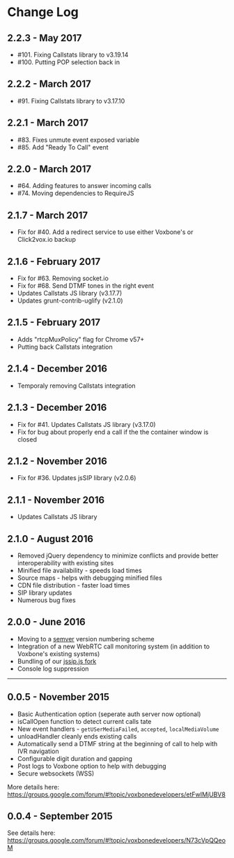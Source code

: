 # Change Log

## 2.2.3 - May 2017

* #101. Fixing Callstats library to v3.19.14
* #100. Putting POP selection back in

## 2.2.2 - March 2017

* #91. Fixing Callstats library to v3.17.10

## 2.2.1 - March 2017

* #83. Fixes unmute event exposed variable
* #85. Add "Ready To Call" event

## 2.2.0 - March 2017

* #64. Adding features to answer incoming calls
* #74. Moving dependencies to RequireJS

## 2.1.7 - March 2017
* Fix for #40. Add a redirect service to use either Voxbone's or Click2vox.io backup

## 2.1.6 - February 2017
* Fix for #63. Removing socket.io
* Fix for #68. Send DTMF tones in the right event
* Updates Callstats JS library (v3.17.7)
* Updates grunt-contrib-uglify (v2.1.0)

## 2.1.5 - February 2017
* Adds "rtcpMuxPolicy" flag for Chrome v57+
* Putting back Callstats integration

## 2.1.4 - December 2016
* Temporaly removing Callstats integration

## 2.1.3 - December 2016
* Fix for #41. Updates Callstats JS library (v3.17.0)
* Fix for bug about properly end a call if the the container window is closed

## 2.1.2 - November 2016
* Fix for #36. Updates jsSIP library (v2.0.6)

## 2.1.1 - November 2016
* Updates Callstats JS library

## 2.1.0 - August 2016
* Removed jQuery dependency to minimize conflicts and provide better interoperability with existing sites
* Minified file availability - speeds load times
* Source maps - helps with debugging minified files
* CDN file distribution - faster load times
* SIP library updates
* Numerous bug fixes

## 2.0.0 - June 2016
* Moving to a [semver](semver.org) version numbering scheme
* Integration of a new WebRTC call monitoring system (in addition to Voxbone's existing systems)
* Bundling of our [jssip.js fork](https://github.com/voxbone/JsSIP)
* Console log suppression

------------------

## 0.0.5 - November 2015

* Basic Authentication option (seperate auth server now optional)
* isCallOpen function to detect current calls tate
* New event handlers - `getUSerMediaFailed`, `accepted`, `localMediaVolume`
* unloadHandler cleanly ends existing calls
* Automatically send a DTMF string at the beginning of call to help with IVR navigation
* Configurable digit duration and gapping
* Post logs to Voxbone option to help with debugging
* Secure websockets (WSS)

More details here: https://groups.google.com/forum/#!topic/voxbonedevelopers/etFwIMjUBV8


## 0.0.4 - September 2015

See details here: https://groups.google.com/forum/#!topic/voxbonedevelopers/N73cVpQQeoM
